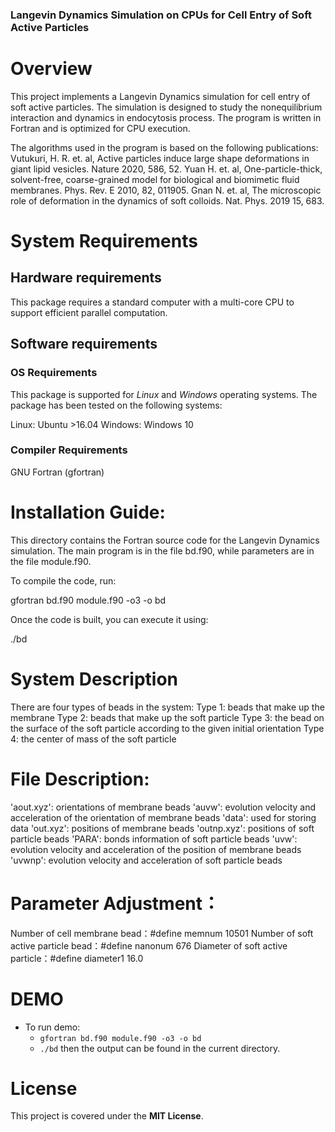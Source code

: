 ### Langevin Dynamics Simulation on CPUs for Cell Entry of Soft Active Particles ###

# Overview

This project implements a Langevin Dynamics simulation for cell entry of soft active particles. 
The simulation is designed to study the nonequilibrium interaction and dynamics in endocytosis process. 
The program is written in Fortran and is optimized for CPU execution.

The algorithms used in the program is based on the following publications:
Vutukuri, H. R. et. al, Active particles induce large shape deformations in giant lipid vesicles. 
Nature 2020, 586, 52.
Yuan H. et. al, One-particle-thick, solvent-free, coarse-grained model for biological and biomimetic fluid membranes.
Phys. Rev. E 2010, 82, 011905.
Gnan N. et. al, The microscopic role of deformation in the dynamics of soft colloids.
Nat. Phys. 2019 15, 683.

# System Requirements
## Hardware requirements

This package requires a standard computer with a multi-core CPU to support efficient parallel computation.

## Software requirements
### OS Requirements
This package is supported for *Linux* and *Windows* operating systems. The package has been tested on the following systems:

Linux: Ubuntu >16.04
Windows: Windows 10

### Compiler Requirements
GNU Fortran (gfortran)

# Installation Guide:

This directory contains the Fortran source code for the Langevin Dynamics simulation. 
The main program is in the file bd.f90, while parameters are in the file module.f90.

To compile the code, run:

gfortran bd.f90 module.f90 -o3 -o bd

Once the code is built, you can execute it using:

./bd

# System Description

There are four types of beads in the system:
Type 1: beads that make up the membrane
Type 2: beads that make up the soft particle
Type 3: the bead on the surface of the soft particle according to the given initial orientation
Type 4: the center of mass of the soft particle

# File Description:

'aout.xyz': orientations of membrane beads
'auvw': evolution velocity and acceleration of the orientation of membrane beads
'data': used for storing data
'out.xyz': positions of membrane beads
'outnp.xyz': positions of soft particle beads
'PARA': bonds information of soft particle beads
'uvw': evolution velocity and acceleration of the position of membrane beads
'uvwnp': evolution velocity and acceleration of soft particle beads

# Parameter Adjustment：

Number of cell membrane bead：#define memnum 10501
Number of soft active particle bead：#define nanonum 676
Diameter of soft active particle：#define diameter1 16.0

# DEMO

- To run demo:
  - `gfortran bd.f90 module.f90 -o3 -o bd`
  - `./bd`
  then the output can be found in the current directory.

# License

This project is covered under the **MIT License**.
